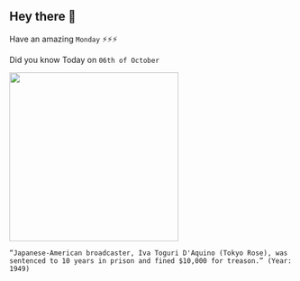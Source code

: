 ## Hey there 👋
Have an amazing `Monday` ⚡⚡⚡

Did you know Today on `06th of October`
 
 [<img src="https://upload.wikimedia.org/wikipedia/commons/thumb/c/c9/Correspondents_interview_%22Tokyo_Rose.%22_Iva_Toguri%2C_American-born_Japanese._-_NARA_-_520994.tif/lossy-page1-1024px-Correspondents_interview_%22Tokyo_Rose.%22_Iva_Toguri%2C_American-born_Japanese._-_NARA_-_520994.tif.jpg" width="300" />](https://www.fbi.gov/history/famous-cases/iva-toguri-daquino-and-tokyo-rose#:~:text=On%20October%206%2C%201949%2C%20Aquino,two%20months%20of%20her%20sentence.) 
 ```
“Japanese-American broadcaster, Iva Toguri D'Aquino (Tokyo Rose), was sentenced to 10 years in prison and fined $10,000 for treason.” (Year: 1949)
```
